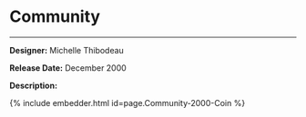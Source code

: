 # Community

*     *     *     *  


**Designer:** Michelle Thibodeau

**Release Date:** December 2000

**Description:** 


<div id="viewerContainer">
		<script  type="text/javascript">
			createRtiViewer("viewerContainer", "webrti", 900, 600); 
		</script>
	</div>
	
{% include embedder.html id=page.Community-2000-Coin %}
